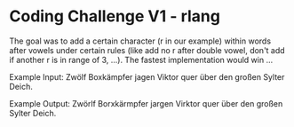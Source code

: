 # Coding Challenge V1 - rlang

The goal was to add a certain character (r in our example) within words after vowels under certain rules (like add no r after double vowel, don't add if another r is in range of 3, ...). The fastest implementation would win ...

Example Input: Zwölf Boxkämpfer jagen Viktor quer über den großen Sylter Deich.

Example Output: Zwörlf Borxkärmpfer jargen Virktor quer über den großen Sylter Deich.  